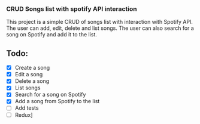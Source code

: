 ### CRUD Songs list with spotify API interaction

This project is a simple CRUD of songs list with interaction with Spotify API. The user can add, edit, delete and list songs. The user can also search for a song on Spotify and add it to the list.

## Todo:

- [x] Create a song
- [x] Edit a song
- [x] Delete a song
- [x] List songs
- [x] Search for a song on Spotify
- [x] Add a song from Spotify to the list
- [ ] Add tests
- [ ] Redux]